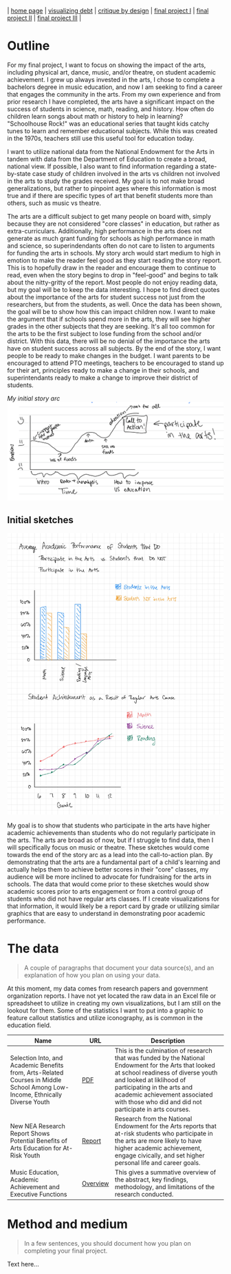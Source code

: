 | [home page](https://jrshore.github.io/jshore-portfolio/) | [visualizing debt](visualizing-government-debt) | [critique by design](critique-by-design) | [final project I](final-project-part-one) | [final project II](final-project-part-two) | [final project III](final-project-part-three) |

# Outline
 
For my final project, I want to focus on showing the impact of the arts, including physical art, dance, music, and/or theatre, on student academic achievement. I grew up always invested in the arts, I chose to complete a bachelors degree in music education, and now I am seeking to find a career that engages the community in the arts. From my own experience and from prior research I have completed, the arts have a significant impact on the success of students in science, math, reading, and history. How often do children learn songs about math or history to help in learning? "Schoolhouse Rock!" was an educational series that taught kids catchy tunes to learn and remember educational subjects. While this was created in the 1970s, teachers still use this useful tool for education today. 

I want to utilize national data from the National Endowment for the Arts in tandem with data from the Department of Education to create a broad, national view. If possible, I also want to find information regarding a state-by-state case study of children involved in the arts vs children not involved in the arts to study the grades received. My goal is to not make broad generalizations, but rather to pinpoint ages where this information is most true and if there are specific types of art that benefit students more than others, such as music vs theatre.  

The arts are a difficult subject to get many people on board with, simply because they are not considered "core classes" in education, but rather as extra-curriculars. Additionally, high performance in the arts does not generate as much grant funding for schools as high performance in math and science, so superindendants often do not care to listen to arguments for funding the arts in schools. My story arch would start medium to high in emotion to make the reader feel good as they start reading the story report. This is to hopefully draw in the reader and encourage them to continue to read, even when the story begins to drop in "feel-good" and begins to talk about the nitty-gritty of the report. Most people do not enjoy reading data, but my goal will be to keep the data interesting. I hope to find direct quotes about the importance of the arts for student success not just from the researchers, but from the students, as well. Once the data has been shown, the goal will be to show how this can impact children now. I want to make the argument that if schools spend more in the arts, they will see higher grades in the other subjects that they are seeking. It's all too common for the arts to be the first subject to lose funding from the school and/or district. With this data, there will be no denial of the importance the arts have on student success across all subjects. By the end of the story, I want people to be ready to make changes in the budget. I want parents to be encouraged to attend PTO meetings, teachers to be encouraged to stand up for their art, principles ready to make a change in their schools, and superintendants ready to make a change to improve their district of students. 

*My initial story arc*
![Final Project Initial Story Sketch](IMG-0020.jpg)

## Initial sketches

![Initial Sketches for Viz](Initial-Sketches.jpg)
 
My goal is to show that students who participate in the arts have higher academic achievements than students who do not regularly participate in the arts. The arts are broad as of now, but if I struggle to find data, then I will specifically focus on music or theatre. These sketches would come towards the end of the story arc as a lead into the call-to-action plan. By demonstrating that the arts are a fundamental part of a child's learning and actually helps them to achieve better scores in their "core" classes, my audience will be more inclined to advocate for fundraising for the arts in schools. The data that would come prior to these sketches would show academic scores prior to arts engagement or from a control group of students who did not have regular arts classes. If I create visualizations for that information, it would likely be a report card by grade or utilizing similar graphics that are easy to understand in demonstrating poor academic performance. 

# The data
> A couple of paragraphs that document your data source(s), and an explanation of how you plan on using your data. 

At this moment, my data comes from research papers and government organization reports. I have not yet located the raw data in an Excel file or spreadsheet to utilize in creating my own visualizations, but I am still on the lookout for them. Some of the statistics I want to put into a graphic to feature callout statistics and utilize iconography, as is common in the education field. 


| Name | URL | Description |
|------|-----|-------------|
| Selection Into, and Academic Benefits from, Arts-Related Courses in Middle School Among Low-Income, Ethnically Diverse Youth | [PDF](https://www.arts.gov/sites/default/files/Research-Art-Works-GeorgeMason2.pdf) | This is the culmination of research that was funded by the National Endowment for the Arts that looked at school readiness of diverse youth and looked at liklihood of participating in the arts and academic achievement associated with those who did and did not participate in arts courses. |
| New NEA Research Report Shows Potential Benefits of Arts Education for At-Risk Youth | [Report](https://www.arts.gov/news/press-releases/2012/new-nea-research-report-shows-potential-benefits-arts-education-risk-youth) | Research from the National Endowment for the Arts reports that at-risk students who participate in the arts are more likely to have higher academic achievement, engage civically, and set higher personal life and career goals. |
| Music Education, Academic Achievement and Executive Functions | [Overview](https://www.artsedsearch.org/study/music-education-academic-achievement-and-executive-functions/) | This gives a summative overview of the abstract, key findings, methodology, and limitations of the research conducted. |

# Method and medium
> In a few sentences, you should document how you plan on completing your final project. 

Text here...
